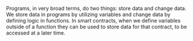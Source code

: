 Programs, in very broad terms, do two things: store data and change data. We store data in programs by utilizing variables and change data by defining logic in functions. In smart contracts, when we define variables outside of a function they can be used to store data for that contract, to be accessed at a later time.
